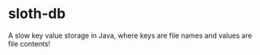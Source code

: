 # sloth-db
A slow key value storage in Java, where keys are file names and values are file contents!

